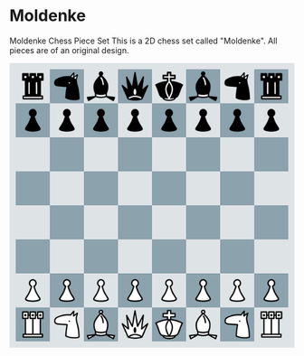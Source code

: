 # Moldenke
Moldenke Chess Piece Set
This is a 2D chess set called "Moldenke". All pieces are of an original design.

![alt text](https://github.com/Moldenke1/Moldenke/blob/main/Moldenke%20Board%20Sample.png?raw=true)
